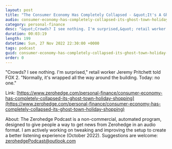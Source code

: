 ```yaml
---
layout: post
title: "The Consumer Economy Has Completely Collapsed - &quot;It's A Ghost Town&quot; For Holiday Shopping Everywhere"
audio: consumer-economy-has-completely-collapsed-its-ghost-town-holiday-shopping-0
category: personal-finance
desc: "&quot;Crowds? I see nothing. I'm surprised,&quot; retail worker Jeremy Pritchett told FOX 2. &quot;Normally, it's wrapped all the way around the building. Today: no one.&quot;"
duration: 00:03:19
length: 199
datetime: Sun, 27 Nov 2022 22:30:00 +0000
tags: podcast
guid: consumer-economy-has-completely-collapsed-its-ghost-town-holiday-shopping-0
order: 0
---
```

&quot;Crowds? I see nothing. I'm surprised,&quot; retail worker Jeremy Pritchett told FOX 2. &quot;Normally, it's wrapped all the way around the building. Today: no one.&quot;

Link: [https://www.zerohedge.com/personal-finance/consumer-economy-has-completely-collapsed-its-ghost-town-holiday-shopping](https://www.zerohedge.com/personal-finance/consumer-economy-has-completely-collapsed-its-ghost-town-holiday-shopping)

About: The Zerohedge Podcast is a non-commercial, automated program, designed to give people a way to get news from Zerohedge in an audio format.  I am actively working on tweaking and improving the setup to create a better listening experience (October 2022).  Suggestions are welcome: [zerohedgePodcast@outlook.com](mailto:zerohedgePodcast@outlook.com)